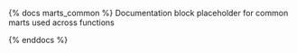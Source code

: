 {% docs marts_common %}
 Documentation block placeholder for common marts used across functions

{% enddocs %}